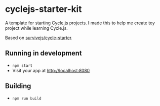 # cyclejs-starter-kit

A template for starting [Cycle.js](http://cycle.js.org/) projects. I made this to help me create toy project while learning Cycle.js.

Based on [survivejs/cycle-starter](https://github.com/survivejs/cycle-starter).

## Running in development

* `npm start`
* Visit your app at [http://localhost:8080](http://localhost:8080)

## Building

* `npm run build`
